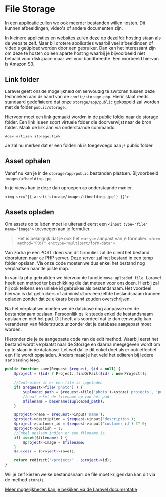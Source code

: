 # File Storage

In een applicatie zullen we ook meerder bestanden willen hosten. Dit kunnen afbeeldingen, video's of andere documenten zijn.

In kleinere applicaties en websites zullen deze op dezelfde hosting staan als de website zelf. Maar bij grotere applicaties waarbij veel afbeeldingen of video's geüpload worden door een gebruiker. Dan kan het interessant zijn om deze te hosten op een aparte hosting waarbij je bijvoorbeeld niet betaald voor diskspace maar wel voor bandbreedte. Een voorbeeld hiervan is Amazon S3.

## Link folder

Laravel geeft ons de mogelijkheid om eenvoudig te switchen tussen deze technieken aan de hand van de `config/storage.php`. Hierin staat reeds standaard gedefinieerd dat onze `storage/app/public` gekoppeld zal worden met de folder `public/storage`.

Hiervoor moet een link gemaakt worden in de public folder naar de storage folder. Een link is een soort virtuele folder die doorverwijst naar de bron folder. Maak de link aan via onderstaande commando.

```
ddev artisan storage:link
```

Je zal nu merken dat er een folderlink is toegevoegd aan je public folder.

## Asset ophalen

Vanaf nu kan je in de `storage/app/public` bestanden plaatsen. Bijvoorbeeld `images/afbeelding.jpg`.

In je views kan je deze dan oproepen op onderstaande manier.

```
<img src="{{ asset('storage/images/afbeelding.jpg') }}">
```

## Assets opladen

Om assets op te laden moet je uiteraard eerst een `<input type="file" name="image">` toevoegen aan je formulier. 

>Het is belangrijk dat je ook het `enctype` aanpast van je formulier.
>`<form method="POST" enctype="multipart/form-data">`

Van zodra je een POST doen van dit formulier zal de client het bestand doorsturen naar de PHP server. Deze server zal het bestand in een temp folder opslaan. Via onze code moeten we dus enkel het bestand nog verplaatsen naar de juiste map.

In vanilla php gebruikten we hiervoor de functie `move_uploaded_file`. Laravel heeft een method ter beschikking die dat meteen voor ons doen. Hierbij zal hij ook telkens een unieke id gebruiken als bestandsnaam. Het voordeel hiervan is dat gebruikers of administrators eenzelfde bestandsnaam kunnen opladen zonder dat ze elkaars bestand zouden overschrijven. 

Na het verplaatsen moeten we de database nog aanpassen en de bestandsnaam opslaan. Persoonlijk ga ik steeds enkel de bestandsnaam opslaan en niet het pad. Dit heeft als voordeel dat je dan eenvoudig kan veranderen van folderstructuur zonder dat je database aangepast moet worden.

Hieronder zie je de aangepaste code van de edit method. Waarbij eerst het bestand wordt verplaatst naar de Storage en daarna meegegeven wordt om op te slaan in de database. Let wel dat je dit enkel doet als er ook effectief een file wordt opgeladen. Anders maak je het veld het editeren bij iedere aanpassing leeg.

```php
public function save(Request $request, $id = null) {
    $project = ($id) ? Project::findOrFail($id) : new Project();

    //Controleer of er een file is opgeladen
    if( $request->file('photo') ) {
        $uploaded_path = $request->file('photo')->store('projects', 'public');
        //haal enkel de filename op van het pad
        $filename = basename($uploaded_path);
    }

    $project->name = $request->input('name');
    $project->description = $request->input('description');
    $project->customer_id = $request->input('customer_id') ?? 0;
    $project->publish = 1;
    //Enkel opslaan indien er een filename is.
    if( isset($filename) ) {
        $project->image = $filename;
    }
    $success = $project->save();

    return redirect('/project/' . $project->id);   
}
```

Wil je zelf kiezen welke bestandsnaam de file moet krijgen dan kan dit via de method `storeAs`. 

[Meer mogelijkheden kan je bekijken via de Laravel documentatie](https://laravel.com/docs/12.x/filesystem#file-uploads)

